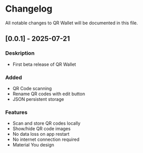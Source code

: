# Changelog

All notable changes to QR Wallet will be documented in this file.

## [0.0.1] - 2025-07-21

### Deskription
- First beta release of QR Wallet

### Added
- QR Code scanning
- Rename QR codes with edit button
- JSON persistent storage

### Features
- Scan and store QR codes locally
- Show/hide QR code images
- No data loss on app restart
- No internet connection required
- Material You design

